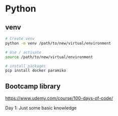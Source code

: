 # Python

## venv

```bash
# Create venv
python -m venv /path/to/new/virtual/environment

# Use / activate
source /path/to/new/virtual/environment

# install packages
pip install docker paramiko
```

## Bootcamp library
https://www.udemy.com/course/100-days-of-code/

Day 1: Just some basic knowledge